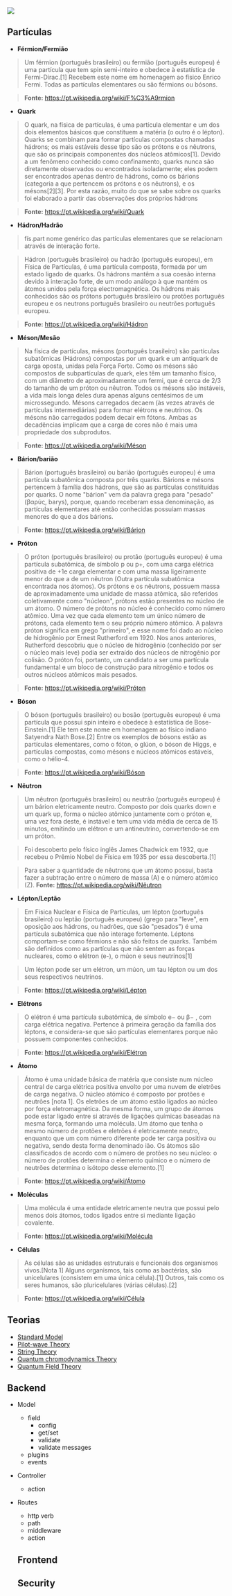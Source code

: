 <img src="https://media.giphy.com/media/26tPtg8M3i6DPSSt2/giphy.gif">

<br>

## Partículas

* **Férmion/Fermião**
> Um férmion (português brasileiro) ou fermião (português europeu) é uma partícula que tem spin semi-inteiro  e obedece à 
> estatística de Fermi-Dirac.[1] Recebem este nome em homenagem ao físico Enrico Fermi. Todas as partículas elementares ou são férmions ou bósons.

> **Fonte:** https://pt.wikipedia.org/wiki/F%C3%A9rmion

* **Quark**
> O quark, na física de partículas, é uma partícula elementar e um dos dois elementos básicos que constituem a matéria 
> (o outro é o lépton). Quarks se combinam para formar partículas compostas chamadas hádrons; os mais estáveis desse tipo são  os prótons e os nêutrons, que são os principais componentes dos núcleos atômicos[1]. Devido a um fenômeno conhecido como 
> confinamento, quarks nunca são diretamente observados ou encontrados isoladamente; eles podem ser encontrados apenas dentro de hádrons, como os bárions (categoria a que pertencem os prótons e os nêutrons), e os mésons[2][3]. Por esta razão, muito do que se sabe sobre os quarks foi elaborado a partir das observações dos próprios hádrons

> **Fonte:** https://pt.wikipedia.org/wiki/Quark

* **Hádron/Hadrão**
> fís.part nome genérico das partículas elementares que se relacionam através de interação forte.

> Hádron (português brasileiro) ou hadrão (português europeu), em Física de Partículas, é uma partícula composta, formada por um estado ligado de quarks. Os hádrons mantêm a sua coesão interna devido à interação forte, de um modo análogo à que mantém os átomos unidos pela força electromagnética. Os hádrons mais conhecidos são os prótons português brasileiro ou protões português europeu e os neutrons português brasileiro ou neutrões português europeu.

> **Fonte:** https://pt.wikipedia.org/wiki/Hádron

* **Méson/Mesão**
> Na física de partículas, mésons (português brasileiro) são partículas subatômicas (Hádrons) compostas por um quark e um antiquark de carga oposta, unidas pela Força Forte. Como os mésons são compostos de subpartículas de quark, eles têm um tamanho físico, com um diâmetro de aproximadamente um fermi, que é cerca de 2/3 do tamanho de um próton ou nêutron. Todos os mésons são instáveis, a vida mais longa deles dura apenas alguns centésimos de um microssegundo. Mésons carregados decaem (às vezes através de partículas intermediárias) para formar elétrons e neutrinos. Os mésons não carregados podem decair em fótons. Ambas as decadências implicam que a carga de cores não é mais uma propriedade dos subprodutos.

> **Fonte:** https://pt.wikipedia.org/wiki/Méson

* **Bárion/barião**
> Bárion (português brasileiro) ou barião (português europeu) é uma partícula subatômica composta por três quarks. Bárions e mésons pertencem à família dos hádrons, que são as partículas constituídas por quarks. O nome "bárion" vem da palavra grega para "pesado" (βαρύς, barys), porque, quando receberam essa denominação, as partículas elementares até então conhecidas possuíam massas menores do que a dos bárions.

> **Fonte:** https://pt.wikipedia.org/wiki/Bárion

* **Próton**
> O próton (português brasileiro) ou protão (português europeu) é uma partícula subatômica, de símbolo p ou p+, com uma carga elétrica positiva de +1e carga elementar e com uma massa ligeiramente menor do que a de um nêutron (Outra partícula subatômica encontrada nos átomos). Os prótons e os nêutrons, possuem massa de aproximadamente uma unidade de massa atômica, são referidos coletivamente como "núcleon", prótons estão presentes no núcleo de um átomo. O número de prótons no núcleo é conhecido como número atômico. Uma vez que cada elemento tem um único número de prótons, cada elemento tem o seu próprio número atômico. A palavra próton significa em grego "primeiro", e esse nome foi dado ao núcleo de hidrogênio por Ernest Rutherford em 1920. Nos anos anteriores, Rutherford descobriu que o núcleo de hidrogênio (conhecido por ser o núcleo mais leve) podia ser extraído dos núcleos de nitrogênio por colisão. O próton foi, portanto, um candidato a ser uma partícula fundamental e um bloco de construção para nitrogênio e todos os outros núcleos atômicos mais pesados.

> **Fonte:** https://pt.wikipedia.org/wiki/Próton

* **Bóson**
> O bóson (português brasileiro) ou bosão (português europeu) é uma partícula que possui spin inteiro e obedece à estatística de Bose-Einstein.[1] Ele tem este nome em homenagem ao físico indiano Satyendra Nath Bose.[2] Entre os exemplos de bósons estão as partículas elementares, como o fóton, o glúon, o bóson de Higgs, e partículas compostas, como mésons e núcleos atômicos estáveis, como o hélio-4.

> **Fonte:** https://pt.wikipedia.org/wiki/Bóson

* **Nêutron**
> Um nêutron (português brasileiro) ou neutrão (português europeu) é um bárion eletricamente neutro. Composto por dois quarks down e um quark up, forma o núcleo atômico juntamente com o próton e, uma vez fora deste, é instável e tem uma vida média de cerca de 15 minutos, emitindo um elétron e um antineutrino, convertendo-se em um próton.

> Foi descoberto pelo físico inglês James Chadwick em 1932, que recebeu o Prêmio Nobel de Física em 1935 por essa descoberta.[1]

> Para saber a quantidade de nêutrons que um átomo possui, basta fazer a subtração entre o número de massa (A) e o número atómico (Z).
> **Fonte:** https://pt.wikipedia.org/wiki/Nêutron

* **Lépton/Leptão**
> Em Física Nuclear e Física de Partículas, um lépton (português brasileiro) ou leptão (português europeu) (grego para "leve", em oposição aos hádrons, ou hadrões, que são "pesados") é uma partícula subatômica que não interage fortemente. Léptons comportam-se como férmions e não são feitos de quarks. Também são definidos como as partículas que não sentem as forças nucleares, como o elétron (e-), o múon e seus neutrinos[1]

> Um lépton pode ser um elétron, um múon, um tau lépton ou um dos seus respectivos neutrinos.

> **Fonte:** https://pt.wikipedia.org/wiki/Lépton

* **Elétrons**
> O elétron é uma partícula subatômica, de símbolo e− ou β− , com carga elétrica negativa. Pertence à primeira geração da família dos léptons, e considera-se que são partículas elementares porque não possuem componentes conhecidos.

> **Fonte:** https://pt.wikipedia.org/wiki/Elétron

* **Átomo**
> Átomo é uma unidade básica de matéria que consiste num núcleo central de carga elétrica positiva envolto por uma nuvem de eletrões de carga negativa. O núcleo atómico é composto por protões e neutrões [nota 1]. Os eletrões de um átomo estão ligados ao núcleo por força eletromagnética. Da mesma forma, um grupo de átomos pode estar ligado entre si através de ligações químicas baseadas na mesma força, formando uma molécula. Um átomo que tenha o mesmo número de protões e eletrões é eletricamente neutro, enquanto que um com número diferente pode ter carga positiva ou negativa, sendo desta forma denominado ião. Os átomos são classificados de acordo com o número de protões no seu núcleo: o número de protões determina o elemento químico e o número de neutrões determina o isótopo desse elemento.[1]

> **Fonte:** https://pt.wikipedia.org/wiki/Átomo

* **Moléculas**
> Uma molécula é uma entidade eletricamente neutra que possui pelo menos dois átomos, todos ligados entre si mediante ligação covalente.

> **Fonte:** https://pt.wikipedia.org/wiki/Molécula

* **Células**
> As células são as unidades estruturais e funcionais dos organismos vivos.[Nota 1] Alguns organismos, tais como as bactérias, são unicelulares (consistem em uma única célula).[1] Outros, tais como os seres humanos, são pluricelulares (várias células).[2]

> **Fonte:** https://pt.wikipedia.org/wiki/Célula

## Teorias

- [Standard Model](https://en.wikipedia.org/wiki/Standard_Model)
- [Pilot-wave Theory](https://en.wikipedia.org/wiki/Pilot_wave)
- [String Theory](https://en.wikipedia.org/wiki/String_theory)
- [Quantum chromodynamics Theory](https://en.wikipedia.org/wiki/Quantum_chromodynamics)
- [Quantum Field Theory](https://en.wikipedia.org/wiki/Quantum_field_theory)


## Backend

- Model
  - field
    - config
    - get/set 
    - validate
    - validate messages
  - plugins
  - events
- Controller
  - action
- Routes
  - http verb
  - path
  - middleware
  - action
  
  ## Frontend
  
  ## Security
